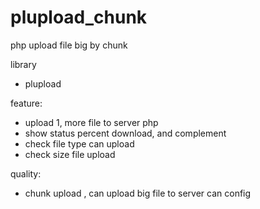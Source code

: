 # plupload_chunk
php upload file big by chunk

library
- plupload

feature: 
- upload 1, more file to server php
- show status percent download, and complement
- check file type can upload
- check size file upload

quality: 
- chunk upload , can upload big file to server can config


